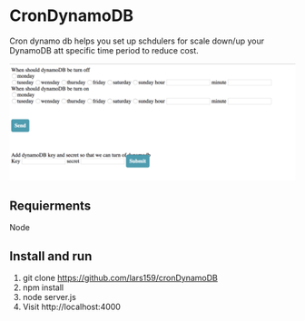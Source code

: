 # CronDynamoDB
Cron dynamo db helps you set up schdulers for scale down/up your DynamoDB att specific time period to reduce cost.

![alt text](https://raw.githubusercontent.com/lars159/cronDynamoDB/master/img.png)


## Requierments
Node

## Install and run
1. git clone https://github.com/lars159/cronDynamoDB
2. npm install
3. node server.js
4. Visit http://localhost:4000 
